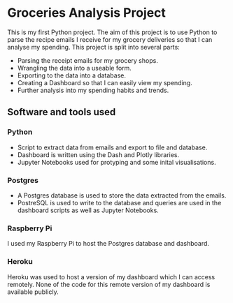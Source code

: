 # Groceries Analysis Project
This is my first Python project. The aim of this project is to use Python to parse the recipe emails I receive for my grocery deliveries so that I can analyse my spending. This project is split into several parts:   
* Parsing the receipt emails for my grocery shops.
* Wrangling the data into a useable form.
* Exporting to the data into a database.
* Creating a Dashboard  so that I can easily view my spending.
* Further analysis into my spending habits and trends.

## Software and tools used
### Python
* Script to extract data from emails and export to file and database.
* Dashboard is written using the Dash and Plotly libraries.
* Jupyter Notebooks used for protyping and some inital visualisations.

### Postgres
* A Postgres database is used to store the data extracted from the emails.
* PostreSQL is used to write to the database and queries are used in the dashboard scripts as well as Jupyter Notebooks.

### Raspberry Pi
I used my Raspberry Pi to host the Postgres database and dashboard.

### Heroku
Heroku was used to host a version of my dashboard which I can access remotely. None of the code for this remote version of my dashboard is available publicly.


